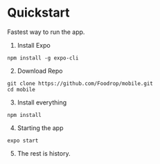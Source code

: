 # Quickstart
Fastest way to run the app.

1. Install Expo
```
npm install -g expo-cli
```

2. Download Repo
```
git clone https://github.com/Foodrop/mobile.git
cd mobile
```

3. Install everything
```
npm install
```

4. Starting the app
```
expo start
```

5. The rest is history.


